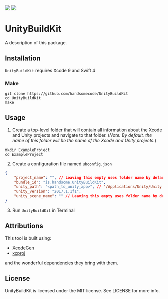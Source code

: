 <p>
    <img src="https://img.shields.io/badge/version-0.7.0-blue.svg?style=flat-square" />
    <a href="https://github.com/handsomecode/UnityBuildKit/blob/master/LICENSE">
        <img src="https://img.shields.io/github/license/mashape/apistatus.svg?style=flat-square"/>
    </a>
</p>

# UnityBuildKit

A description of this package.

## Installation
`UnityBuildKit` requires Xcode 9 and Swift 4

### Make
```
git clone https://github.com/handsomecode/UnityBuildKit
cd UnityBuildKit
make
```

## Usage
1. Create a top-level folder that will contain all information about the Xcode and Unity projects and navigate to that folder.  (_Note: By default, the name of this folder will be the name of the Xcode and Unity projects._)
```
mkdir ExampleProject
cd ExampleProject
```

2. Create a configuration file named `ubconfig.json`

```json
{
    "project_name": "", // Leaving this empty uses folder name by default
    "bundle_id": "is.handsome.UnityBuildKit",
    "unity_path": "<path_to_unity_app>", // "/Applications/Unity/Unity.app/Contents/MacOS/Unity"
    "unity_version": "2017.1.1f1",
    "unity_scene_name": "" // Leaving this empty uses folder name by default
}
```

3. Run `UnityBuildKit` in Terminal

## Attributions
This tool is built using:
- [XcodeGen]("https://github.com/yonaskolb/XcodeGen")
- [xcproj]("https://github.com/xcodeswift/xcproj")

and the wonderful dependencies they bring with them.

## License

UnityBuildKit is licensed under the MIT license. See LICENSE for more info.